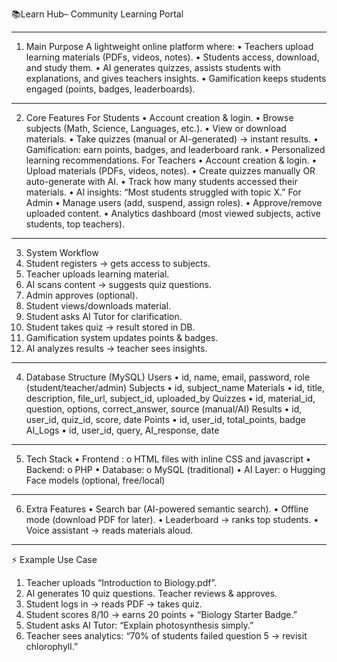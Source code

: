 📚Learn Hub– Community Learning Portal
________________________________________
1. Main Purpose
A lightweight online platform where:
•	Teachers upload learning materials (PDFs, videos, notes).
•	Students access, download, and study them.
•	AI generates quizzes, assists students with explanations, and gives teachers insights.
•	Gamification keeps students engaged (points, badges, leaderboards).
________________________________________
2. Core Features
For Students
•	Account creation & login.
•	Browse subjects (Math, Science, Languages, etc.).
•	View or download materials.
•	Take quizzes (manual or AI-generated) → instant results.
•	Gamification: earn points, badges, and leaderboard rank.
•	Personalized learning recommendations.
For Teachers
•	Account creation & login.
•	Upload materials (PDFs, videos, notes).
•	Create quizzes manually OR auto-generate with AI.
•	Track how many students accessed their materials.
•	AI insights: “Most students struggled with topic X.”
For Admin
•	Manage users (add, suspend, assign roles).
•	Approve/remove uploaded content.
•	Analytics dashboard (most viewed subjects, active students, top teachers).
________________________________________
3. System Workflow
1.	Student registers → gets access to subjects.
2.	Teacher uploads learning material.
3.	AI scans content → suggests quiz questions.
4.	Admin approves (optional).
5.	Student views/downloads material.
6.	Student asks AI Tutor for clarification.
7.	Student takes quiz → result stored in DB.
8.	Gamification system updates points & badges.
9.	AI analyzes results → teacher sees insights.
________________________________________
4. Database Structure (MySQL)
Users
•	id, name, email, password, role (student/teacher/admin)
Subjects
•	id, subject_name
Materials
•	id, title, description, file_url, subject_id, uploaded_by
Quizzes
•	id, material_id, question, options, correct_answer, source (manual/AI)
Results
•	id, user_id, quiz_id, score, date
Points
•	id, user_id, total_points, badge
AI_Logs
•	id, user_id, query, AI_response, date
________________________________________
5. Tech Stack
•	Frontend :
o	HTML files with inline CSS and javascript 
•	Backend:
o	PHP
•	Database:
o	MySQL (traditional)
•	AI Layer:
o	Hugging Face models (optional, free/local)
________________________________________
6. Extra Features
•	Search bar (AI-powered semantic search).
•	Offline mode (download PDF for later).
•	Leaderboard → ranks top students.
•	Voice assistant → reads materials aloud.
________________________________________
⚡ Example Use Case
1.	Teacher uploads “Introduction to Biology.pdf”.
2.	AI generates 10 quiz questions. Teacher reviews & approves.
3.	Student logs in → reads PDF → takes quiz.
4.	Student scores 8/10 → earns 20 points + “Biology Starter Badge.”
5.	Student asks AI Tutor: “Explain photosynthesis simply.”
6.	Teacher sees analytics: “70% of students failed question 5 → revisit chlorophyll.”

